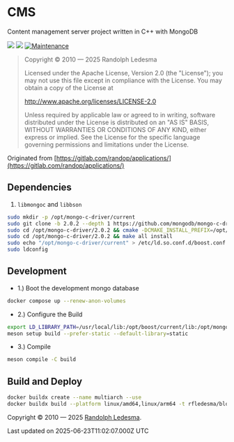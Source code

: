 # CMS
Content management server project written in C++ with MongoDB

<p>
  <img src="https://img.shields.io/badge/dynamic/regex?url=https%3A%2F%2Fgithub.com%2Frandop%2Fcms%2Fraw%2Frefs%2Fheads%2Fmaster%2FVERSION&search=(.*)&label=Version" />
  <img src="https://img.shields.io/badge/STD-C%2B%2B20-white.svg?cacheSeconds=2592000" />
  <a href="https://github.com/randop/cms">
    <img alt="Maintenance" src="https://img.shields.io/badge/Maintained%3F-yes-green.svg" target="_blank" />
  </a>
</p>

>  Copyright © 2010 — 2025 Randolph Ledesma
>
> Licensed under the Apache License, Version 2.0 (the "License");
> you may not use this file except in compliance with the License.
> You may obtain a copy of the License at
>
>    http://www.apache.org/licenses/LICENSE-2.0
>
> Unless required by applicable law or agreed to in writing, software
> distributed under the License is distributed on an "AS IS" BASIS,
> WITHOUT WARRANTIES OR CONDITIONS OF ANY KIND, either express or implied.
> See the License for the specific language governing permissions and
> limitations under the License.
>

Originated from [https://gitlab.com/randop/applications/](https://gitlab.com/randop/applications/)

## Dependencies
1. `libmongoc` and `libbson`
```bash
sudo mkdir -p /opt/mongo-c-driver/current
sudo git clone -b 2.0.2 --depth 1 https://github.com/mongodb/mongo-c-driver.git /opt/mongo-c-driver/2.0.2
sudo cd /opt/mongo-c-driver/2.0.2 && cmake -DCMAKE_INSTALL_PREFIX=/opt/mongo-c-driver/current .
sudo cd /opt/mongo-c-driver/2.0.2 && make all install
sudo echo "/opt/mongo-c-driver/current" > /etc/ld.so.conf.d/boost.conf
sudo ldconfig
```

## Development
* 1.) Boot the development mongo database
```bash
docker compose up --renew-anon-volumes
```
* 2.) Configure the Build
```bash
export LD_LIBRARY_PATH=/usr/local/lib:/opt/boost/current/lib:/opt/mongo-c-driver/current/lib
meson setup build --prefer-static --default-library=static
```
* 3.) Compile
```bash
meson compile -C build
```

## Build and Deploy
```bash
docker buildx create --name multiarch --use
docker buildx build --platform linux/amd64,linux/arm64 -t rfledesma/blog:latest --push .
```

Copyright © 2010 — 2025 [Randolph Ledesma](https://github.com/randop).

Last updated on 2025-06-23T11:02:07.000Z UTC
